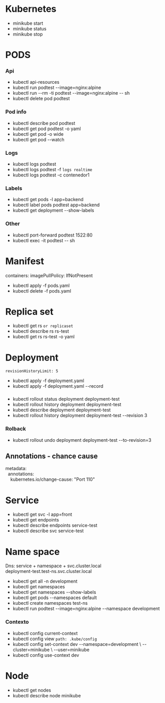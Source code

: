 
# Kubernetes
* minikube start 
* minikube status
* minikube stop

# PODS
### Api
* kubectl api-resources
* kubectl run podtest --image=nginx:alpine
* kubectl run --rm -ti podtest --image=nginx:alpine -- sh
* kubectl delete pod podtest

### Pod info
* kubectl describe pod podtest
* kubectl get pod podtest -o yaml
* kubectl get pod -o wide
* kubectl get pod --watch

### Logs
* kubectl logs podtest
* kubectl logs podtest -f `logs realtime`
* kubectl logs podtest -c contenedor1 
### Labels
* kubectl get pods -l app=backend 
* kubectl label pods podtest app=backend 
* kubectl get deployment --show-labels
### Other
* kubectl port-forward podtest 1522:80
* kubectl exec -it podtest -- sh

# Manifest
containers: imagePullPolicy: IfNotPresent

* kubectl apply -f pods.yaml
* kubectl delete -f pods.yaml

# Replica set 
* kubectl get rs `or replicaset`
* kubectl describe rs rs-test
* kubectl get rs rs-test -o yaml

# Deployment
`revisionHistoryLimit: 5`
 * kubectl apply -f deployment.yaml
 * kubectl apply -f deployment.yaml --record 
 ### 
 * kubectl rollout status deployment deployment-test
 * kubectl rollout history deployment deployment-test
 * kubectl describe deployment deployment-test
 * kubectl rollout history deployment deployment-test --revision 3
 ### Rolback
* kubectl rollout undo deployment deployment-test --to-revision=3

## Annotations - chance cause
metadata:  <br /> 
&nbsp;&nbsp;annotations: <br /> 
&nbsp;&nbsp;&nbsp;&nbsp;kubernetes.io/change-cause: "Port 110"
 
# Service
 * kubectl get svc -l app=front
 * kubectl get endpoints
 * kubectl describe endpoints service-test
 * kubectl describe svc service-test

# Name space
Dns: service + namespace + svc.cluster.local <br>
deployment-test.test-ns.svc.cluster.local
 * kubectl get all -n development
 * kubectl get namespaces 
 * kubectl get namespaces --show-labels
 * kubectl get pods --namespaces default
 * kubectl create namespaces test-ns
 * kubectl run podtest --image=nginx:alpine --namespace development 
 ### Contexto
 * kubectl config current-context 
 * kubectl config view `path: .kube/config` 
 * kubectl config set-context dev --namespace=development \ --cluster=minikube \ --user=minikube
 * kubectl config use-context dev

 # Node
 * kubectl get nodes
 * kubectl describe node minikube